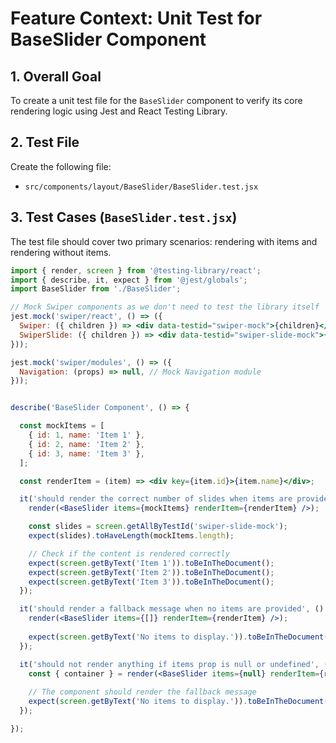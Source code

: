 # Feature Context: Unit Test for BaseSlider Component

## 1. Overall Goal
To create a unit test file for the `BaseSlider` component to verify its core rendering logic using Jest and React Testing Library.

## 2. Test File
Create the following file:
- `src/components/layout/BaseSlider/BaseSlider.test.jsx`

## 3. Test Cases (`BaseSlider.test.jsx`)
The test file should cover two primary scenarios: rendering with items and rendering without items.

```jsx
import { render, screen } from '@testing-library/react';
import { describe, it, expect } from '@jest/globals';
import BaseSlider from './BaseSlider';

// Mock Swiper components as we don't need to test the library itself
jest.mock('swiper/react', () => ({
  Swiper: ({ children }) => <div data-testid="swiper-mock">{children}</div>,
  SwiperSlide: ({ children }) => <div data-testid="swiper-slide-mock">{children}</div>,
}));

jest.mock('swiper/modules', () => ({
  Navigation: (props) => null, // Mock Navigation module
}));


describe('BaseSlider Component', () => {

  const mockItems = [
    { id: 1, name: 'Item 1' },
    { id: 2, name: 'Item 2' },
    { id: 3, name: 'Item 3' },
  ];

  const renderItem = (item) => <div key={item.id}>{item.name}</div>;

  it('should render the correct number of slides when items are provided', () => {
    render(<BaseSlider items={mockItems} renderItem={renderItem} />);

    const slides = screen.getAllByTestId('swiper-slide-mock');
    expect(slides).toHaveLength(mockItems.length);

    // Check if the content is rendered correctly
    expect(screen.getByText('Item 1')).toBeInTheDocument();
    expect(screen.getByText('Item 2')).toBeInTheDocument();
    expect(screen.getByText('Item 3')).toBeInTheDocument();
  });

  it('should render a fallback message when no items are provided', () => {
    render(<BaseSlider items={[]} renderItem={renderItem} />);
    
    expect(screen.getByText('No items to display.')).toBeInTheDocument();
  });

  it('should not render anything if items prop is null or undefined', () => {
    const { container } = render(<BaseSlider items={null} renderItem={renderItem} />);
    
    // The component should render the fallback message
    expect(screen.getByText('No items to display.')).toBeInTheDocument();
  });

});